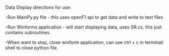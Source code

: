 Data Display directions for use:

-Run MainPy.py file - this uses openF1 api to get data and write to text files

-Run Winforms application - will start displaying data, uses SR.cs, this just contains subroutines.

-When want to stop, close winform application, can use ctrl + c in terminal/ shell to close python file.
